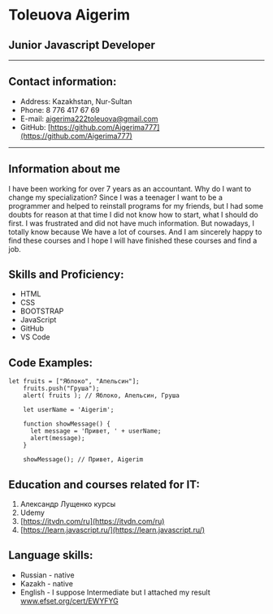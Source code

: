 Toleuova Aigerim
================

Junior Javascript Developer
---------------------------

* * *

Contact information:
--------------------

*   Address: Kazakhstan, Nur-Sultan
*   Phone: 8 776 417 67 69
*   E-mail: aigerima222toleuova@gmail.com
*   GitHub: [https://github.com/Aigerima777](https://github.com/Aigerima777)

* * *

Information about me
--------------------

I have been working for over 7 years as an accountant. Why do I want to change my specialization? Since I was a teenager I want to be a programmer and helped to reinstall programs for my friends, but I had some doubts for reason at that time I did not know how to start, what I should do first. I was frustrated and did not have much information. But nowadays, I totally know because We have a lot of courses. And I am sincerely happy to find these courses and I hope I will have finished these courses and find a job.

Skills and Proficiency:
-----------------------

*   HTML
*   CSS
*   BOOTSTRAP
*   JavaScript
*   GitHub
*   VS Code

Code Examples:
--------------

    let fruits = ["Яблоко", "Апельсин"];
        fruits.push("Груша");
        alert( fruits ); // Яблоко, Апельсин, Груша
        
        let userName = 'Aigerim';
        
        function showMessage() {
          let message = 'Привет, ' + userName;
          alert(message);
        }
        
        showMessage(); // Привет, Aigerim
        

Education and courses related for IT:
-------------------------------------

1.  Александр Лущенко курсы
2.  Udemy
3.  [https://itvdn.com/ru](https://itvdn.com/ru)
4.  [https://learn.javascript.ru/](https://learn.javascript.ru/)

Language skills:
----------------

*   Russian - native
*   Kazakh - native
*   English - I suppose Intermediate but I attached my result www.efset.org/cert/EWYFYG
